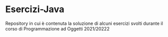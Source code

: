 # Esercizi-Java
Repository in cui è contenuta la soluzione di alcuni esercizi svolti durante il corso di Programmazione ad Oggetti 2021/20222
